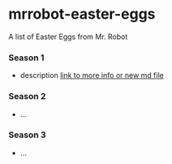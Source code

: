 # mrrobot-easter-eggs
A list of Easter Eggs from Mr. Robot

### Season 1
 * description [link to more info or new md file](http://example.com)

### Season 2
 * ...

### Season 3
 * ...
 
